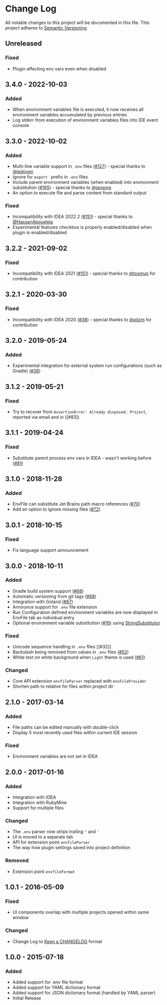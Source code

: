 # Change Log
All notable changes to this project will be documented in this file.
This project adheres to [Semantic Versioning].

## Unreleased

### Fixed

- Plugin affecting env vars even when disabled

## 3.4.0 - 2022-10-03

### Added

- When environment variables file is executed, it now receives all environment variables accumulated by previous entries
- Log stderr from execution of environment variables files into IDE event console

## 3.3.0 - 2022-10-02

### Added

- Multi-line variable support in `.env` files ([#127]) - special thanks to [@ledoyen](https://github.com/ledoyen)
- Ignore for `export ` prefix in `.env` files
- Include parent environment variables (when enabled) into environment substitution ([#165]) - special thanks to [@jansorg](https://github.com/jansorg)
- An option to execute file and parse content from standard output

### Fixed

- Incompatibility with IDEA 2022.2 ([#151]) - special thanks to [@HassanAbouelela](https://github.com/HassanAbouelela)
- Experimental features checkbox is properly enabled/disabled when plugin is enabled/disabled

## 3.2.2 - 2021-09-02

### Fixed

- Incompatibility with IDEA 2021 ([#151]) - special thanks to [@tosmun](https://github.com/tosmun) for contribution

## 3.2.1 - 2020-03-30

### Fixed

- Incompatibility with IDEA 2020 ([#38]) - special thanks to [@pilzm](https://github.com/pilzm) for contribution 

## 3.2.0 - 2019-05-24

### Added

- Experimental integration for external system run configurations (such as Gradle) ([#38])

## 3.1.2 - 2019-05-21

### Fixed

- Try to recover from `AssertionError: Already disposed: Project`, reported via email and in ([#83])

## 3.1.1 - 2019-04-24

### Fixed

- Substitute parent process env vars in IDEA - wasn't working before ([#81])

## 3.1.0 - 2018-11-28

### Added

- EnvFile can substitute Jet Brains path macro references ([#70])
- Add an option to ignore missing files ([#72])

## 3.0.1 - 2018-10-15

### Fixed

- Fix language support announcement

## 3.0.0 - 2018-10-11

### Added

- Gradle build system support ([#68])
- Automatic versioning from git tags ([#68])
- Integration with Goland ([#67])
- Announce support for `.env` file extension
- Run Configuration defined environment variables are now displayed in EnvFile tab as individual entry 
- Optional environment variable substitution ([#16]) using [StringSubstitutor]

### Fixed

- Unicode sequence handling in `.env` files [(#32)]
- Backslash being removed from values in `.env` files ([#52]) 
- White text on white background when `Light` theme is used ([#61])

### Changed

- Core API extension `envfileParser` replaced with `envFileProvider` 
- Shorten path to relative for files within project dir

## 2.1.0 - 2017-03-14

### Added

- File paths can be edited manually with double-click
- Display 5 most recently used files within current IDE session

### Fixed

- Environment variables are not set in IDEA

## 2.0.0 - 2017-01-16

### Added

- Integration with IDEA
- Integration with RubyMine
- Support for multiple files

### Changed

- The `.env` parser now strips trailing `"` and `'`
- UI is moved to a separate tab
- API for extension point `envfileParser`
- The way how plugin settings saved into project definition

### Removed

- Extension point `envfileFormat`

## 1.0.1 - 2016-05-09

### Fixed
- UI components overlap with multiple projects opened within same window

### Changed
- Change Log to [Keep a CHANGELOG] format


## 1.0.0 - 2015-07-18

### Added
- Added support for .env file format
- Added support for YAML dictionary format
- Added support for JSON dictionary format (handled by YAML parser)
- Initial Release

[#16]: https://github.com/Ashald/EnvFile/issues/16
[#38]: https://github.com/Ashald/EnvFile/issues/32
[#38]: https://github.com/Ashald/EnvFile/issues/38
[#52]: https://github.com/Ashald/EnvFile/issues/52
[#61]: https://github.com/Ashald/EnvFile/issues/61
[#67]: https://github.com/Ashald/EnvFile/issues/67
[#68]: https://github.com/Ashald/EnvFile/issues/68
[#70]: https://github.com/Ashald/EnvFile/issues/70
[#72]: https://github.com/Ashald/EnvFile/issues/72
[#81]: https://github.com/Ashald/EnvFile/issues/81
[#81]: https://github.com/Ashald/EnvFile/issues/83
[#100]: https://github.com/ashald/EnvFile/issues/100
[#127]: https://github.com/ashald/EnvFile/issues/127
[#151]: https://github.com/ashald/EnvFile/issues/151
[#165]: https://github.com/ashald/EnvFile/issues/165

[Keep a CHANGELOG]:     http://keepachangelog.com
[Semantic Versioning]:  http://semver.org/
[StringSubstitutor]:    https://commons.apache.org/proper/commons-text/javadocs/api-release/org/apache/commons/text/StringSubstitutor.html
